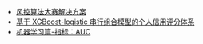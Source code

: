 * [风控算法大赛解决方案](https://ai.ppdai.com/resource/pdf/%E4%B8%8D%E5%BE%97%E4%BB%B0%E8%A7%86%E6%9C%AC%E7%8E%8B.pdf)
* [基于 XGBoost-logistic 串行组合模型的个人信用评分体系](https://idss.shufe.edu.cn/_upload/article/files/9c/0e/98cbba2e4b71baf24aebfa7c26cf/758959bd-0c4e-412a-98a1-baeb76528dc5.pdf)
* [机器学习篇-指标：AUC](https://zhuanlan.zhihu.com/p/33407505)
